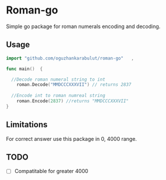 # Roman-go
Simple go package for roman numerals encoding and decoding.

## Usage ##

```go
import "github.com/oguzhankarabulut/roman-go"	,

func main()  {

  //Decode roman numeral string to int
	roman.Decode("MMDCCCXXXVII") // returns 2837
  
  //Encode int to roman numreal string
	roman.Encode(2837) //returns "MMDCCCXXXVII"
}
```

## Limitations ##
For correct answer use this package in 0, 4000 range.

## TODO ##

- [ ] Compatitable for greater 4000
